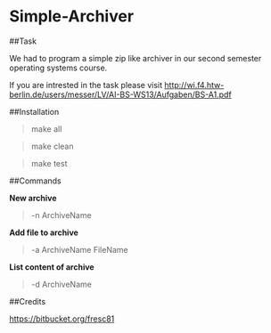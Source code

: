 Simple-Archiver
===================

##Task

We had to program a simple zip like archiver in our second semester operating systems course. 

If you are intrested in the task please visit http://wi.f4.htw-berlin.de/users/messer/LV/AI-BS-WS13/Aufgaben/BS-A1.pdf

##Installation

>make all

>make clean

>make test

##Commands

**New archive**

>-n ArchiveName

**Add file to archive**

>-a ArchiveName FileName

**List content of archive**

>-d ArchiveName

##Credits

https://bitbucket.org/fresc81

